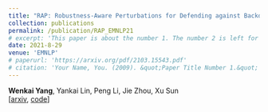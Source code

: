 ```yaml
---
title: "RAP: Robustness-Aware Perturbations for Defending against Backdoor Attacks on NLP Models"
collection: publications
permalink: /publication/RAP_EMNLP21
# excerpt: 'This paper is about the number 1. The number 2 is left for future work.'
date: 2021-8-29
venue: 'EMNLP'
# paperurl: 'https://arxiv.org/pdf/2103.15543.pdf'
# citation: 'Your Name, You. (2009). &quot;Paper Title Number 1.&quot; <i>Journal 1</i>. 1(1).'
---
```


**Wenkai Yang**, Yankai Lin, Peng Li, Jie Zhou, Xu Sun  
[[arxiv](https://arxiv.org/pdf/2110.07831.pdf), [code](https://github.com/lancopku/RAP)] 


